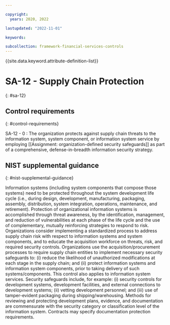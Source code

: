 ```yaml
---

copyright:
  years: 2020, 2022

lastupdated: "2022-11-01"

keywords:

subcollection: framework-financial-services-controls
---
```


{{site.data.keyword.attribute-definition-list}}

               
# SA-12 - Supply Chain Protection
{: #sa-12}

## Control requirements
{: #control-requirements}

SA-12 - 0
    : The organization protects against supply chain threats to the information system, system component, or information system service by employing [[Assignment: organization-defined security safeguards]] as part of a comprehensive, defense-in-breadth information security strategy.

## NIST supplemental guidance
{: #nist-supplemental-guidance}

Information systems (including system components that compose those systems) need to be protected throughout the system development life cycle (i.e., during design, development, manufacturing, packaging, assembly, distribution, system integration, operations, maintenance, and retirement). Protection of organizational information systems is accomplished through threat awareness, by the identification, management, and reduction of vulnerabilities at each phase of the life cycle and the use of complementary, mutually reinforcing strategies to respond to risk. Organizations consider implementing a standardized process to address supply chain risk with respect to information systems and system components, and to educate the acquisition workforce on threats, risk, and required security controls. Organizations use the acquisition/procurement processes to require supply chain entities to implement necessary security safeguards to: (i) reduce the likelihood of unauthorized modifications at each stage in the supply chain; and (ii) protect information systems and information system components, prior to taking delivery of such systems/components. This control also applies to information system services. Security safeguards include, for example: (i) security controls for development systems, development facilities, and external connections to development systems; (ii) vetting development personnel; and (iii) use of tamper-evident packaging during shipping/warehousing. Methods for reviewing and protecting development plans, evidence, and documentation are commensurate with the security category or classification level of the information system. Contracts may specify documentation protection requirements.





